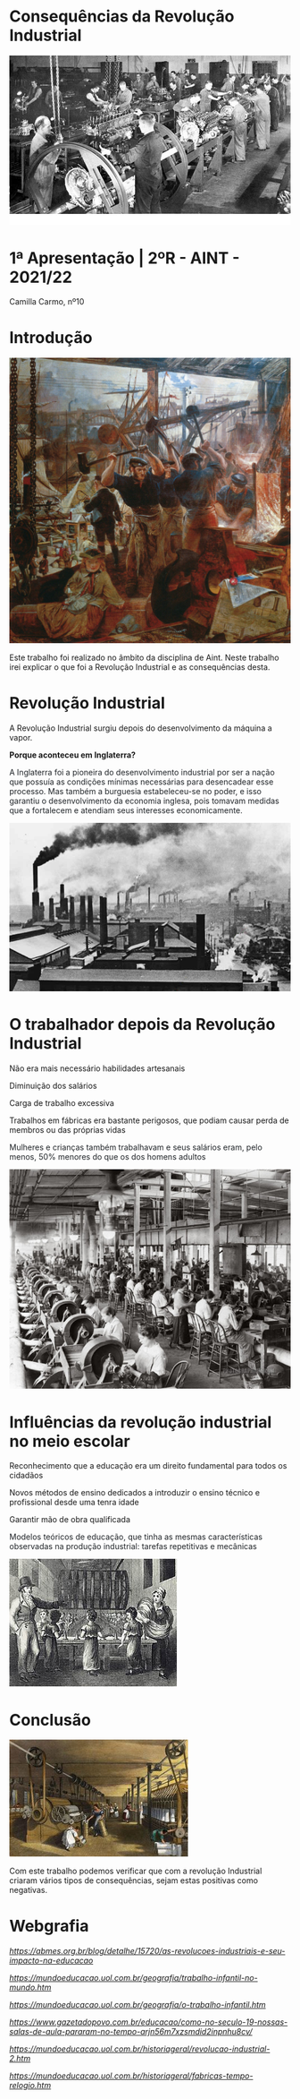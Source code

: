 # Consequências da Revolução Industrial

![](img/lixo10.png)

# 1ª Apresentação | 2ºR - AINT - 2021/22
Camilla Carmo, nº10

# Introdução

![](img/lixo11.png)

Este trabalho foi realizado no âmbito da disciplina de Aint\. Neste trabalho irei explicar o que foi a Revolução Industrial e as consequências desta\.

# Revolução Industrial

A Revolução Industrial surgiu depois do desenvolvimento da máquina a vapor\.

__Porque aconteceu em Inglaterra?__

<span style="color:#212529">A Inglaterra foi a pioneira do desenvolvimento industrial por ser a nação que possuía as condições mínimas necessárias para desencadear esse processo\. Mas </span>  <span style="color:#212529">também</span>  <span style="color:#212529"> </span>  <span style="color:#212529">a burguesia estabeleceu\-se no poder\, e isso garantiu o desenvolvimento da economia inglesa\, pois tomavam medidas que a fortalecem e atendiam seus interesses economicamente\.</span>

![](img/lixo12.png)

# O trabalhador depois da Revolução Industrial

Não era mais necessário habilidades artesanais

Diminuição dos salários

Carga de trabalho excessiva

Trabalhos em fábricas era bastante perigosos\, que podiam causar perda de membros ou das próprias vidas

<span style="color:#212529">Mulheres e crianças também trabalhavam e seus salários eram\, pelo menos\, 50% menores do que os dos homens adultos</span>

![](img/lixo13.png)

# Influências da revolução industrial no meio escolar

Reconhecimento que a educação era um direito fundamental para todos os cidadãos

Novos métodos de ensino dedicados a introduzir o ensino técnico e profissional desde uma tenra idade

Garantir mão de obra qualificada

<span style="color:#212529">Modelos teóricos de educação\, que tinha as mesmas características observadas na produção industrial: </span>  <span style="color:#212529">tarefas repetitivas e mecânicas</span>

![](img/lixo14.png)

# Conclusão

![](img/lixo15.png)

Com este trabalho podemos verificar que com a revolução Industrial criaram vários tipos de consequências\, sejam estas positivas como negativas\.

# Webgrafia

<span style="color:#1155CC"> _[https://abmes\.org\.br/blog/detalhe/15720/as\-revolucoes\-industriais\-e\-seu\-impacto\-na\-educacao](https://abmes.org.br/blog/detalhe/15720/as-revolucoes-industriais-e-seu-impacto-na-educacao)_ </span>

<span style="color:#1155CC"> _[https://mundoeducacao\.uol\.com\.br/geografia/trabalho\-infantil\-no\-mundo\.htm](https://mundoeducacao.uol.com.br/geografia/trabalho-infantil-no-mundo.htm)_ </span>

<span style="color:#1155CC"> _[https://mundoeducacao\.uol\.com\.br/geografia/o\-trabalho\-infantil\.htm](https://mundoeducacao.uol.com.br/geografia/o-trabalho-infantil.htm)_ </span>

<span style="color:#1155CC"> _[https://www\.gazetadopovo\.com\.br/educacao/como\-no\-seculo\-19\-nossas\-salas\-de\-aula\-pararam\-no\-tempo\-arjn56m7xzsmdid2inpnhu8cv/](https://www.gazetadopovo.com.br/educacao/como-no-seculo-19-nossas-salas-de-aula-pararam-no-tempo-arjn56m7xzsmdid2inpnhu8cv/)_ </span>

<span style="color:#1155CC"> _[https://mundoeducacao\.uol\.com\.br/historiageral/revolucao\-industrial\-2\.htm](https://mundoeducacao.uol.com.br/historiageral/revolucao-industrial-2.htm)_ </span>

<span style="color:#1155CC"> _[https://mundoeducacao\.uol\.com\.br/historiageral/fabricas\-tempo\-relogio\.htm](https://mundoeducacao.uol.com.br/historiageral/fabricas-tempo-relogio.htm)_ </span>


